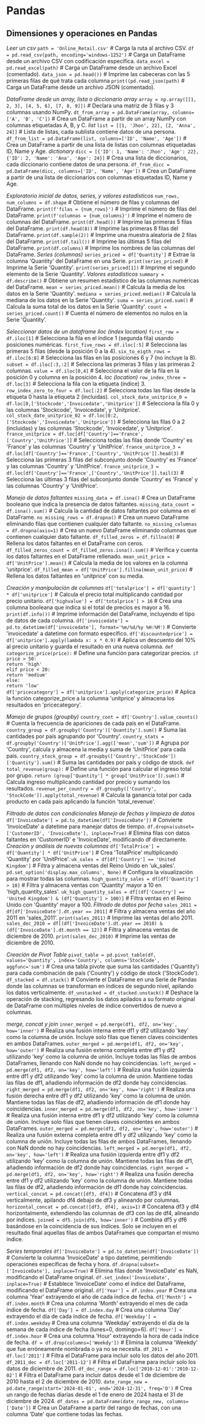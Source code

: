 # Pandas

## Dimensiones y operaciones en Pandas

_Leer un csv_
`path = 'Online_Retail.csv'`                      # Carga la ruta al archivo CSV.
`df = pd.read_csv(path, encoding='windows-1252')` # Carga un DataFrame desde un archivo CSV con codificación específica.
`data_excel = pd.read_excel(path)`                # Carga un DataFrame desde un archivo Excel (comentado).
`data_json = pd.head())`                          # Imprime las cabeceras con las 5 primeras filas de qué trata cada columna
`print((pd.read_json(path)`                       # Carga un DataFrame desde un archivo JSON (comentado).

_DataFrame desde un array, lista o diccionario_
_array_
`array = np.array([[1, 2, 3], [4, 5, 6], [7, 8, 9]])`         # Declara una matriz de 3 filas y 3 columnas usando NumPy.
`dt_from_array = pd.DataFrame(array, columns=['A', 'B', 'C'])`  # Crea un DataFrame a partir de un array NumPy con columnas etiquetadas A, B, y C.
_list_
`list = [[1, 'Jhon', 22], [2, 'Anna', 24]]`                   # Lista de listas, cada sublista contiene datos de una persona.
`df_from_list = pd.DataFrame(list, columns=['ID', 'Name', 'Age'])`  # Crea un DataFrame a partir de una lista de listas con columnas etiquetadas ID, Name y Age.
_dictionary_
`dicc = [{'ID': 1, 'Name': 'Jhon', 'Age': 22}, {'ID': 2, 'Name': 'Ana', 'Age': 24}]`  # Crea una lista de diccionarios, cada diccionario contiene datos de una persona.
`df_from_dicc = pd.DataFrame(dicc, columns=['ID', 'Name', 'Age'])`  # Crea un DataFrame a partir de una lista de diccionarios con columnas etiquetadas ID, Name y Age.

_Exploratorio inicial de datos, series, y valores estadísticos_
`num_rows, num_columns = df.shape`             # Obtiene el número de filas y columnas del DataFrame.
`print(f'filas = {num_rows}')`                 # Imprime el número de filas del DataFrame.
`print(f'columnas = {num_columns}')`           # Imprime el número de columnas del DataFrame.
`print(df.head())`                             # Imprime las primeras 5 filas del DataFrame.
`print(df.head(8))`                            # Imprime las primeras 8 filas del DataFrame.
`print(df.sample(2))`                          # Imprime una muestra aleatoria de 2 filas del DataFrame.
`print(df.tail())`                             # Imprime las últimas 5 filas del DataFrame.
`print(df.columns)`                            # Imprime los nombres de las columnas del DataFrame.
_Series (columnas)_
`series_priced = df['Quantity']`               # Extrae la columna 'Quantity' del DataFrame en una Serie.
`print(series_priced)`                         # Imprime la Serie 'Quantity'.
`print(series_priced[1])`                      # Imprime el segundo elemento de la Serie 'Quantity'.
_Valores estadísticos_
`summary = df.describe()`                      # Obtiene un resumen estadístico de las columnas numéricas del DataFrame.
`mean = series_priced.mean()`                  # Calcula la media de los datos en la Serie 'Quantity'.
`mediana = series_priced.median()`             # Calcula la mediana de los datos en la Serie 'Quantity'.
`suma = series_priced.sum()`                   # Calcula la suma total de los datos en la Serie 'Quantity'.
`count = series_priced.count()`                # Cuenta el número de elementos no nulos en la Serie 'Quantity'.

_Seleccionar datos de un dataframe_
_iloc (index location)_
`first_row = df.iloc[1]`               # Selecciona la fila en el índice 1 (segunda fila) usando posiciones numéricas.
`first_five_rows = df.iloc[:5]`        # Selecciona las primeras 5 filas (desde la posición 0 a la 4).
`six_to_eigth_rows = df.iloc[6:8]`     # Selecciona las filas en las posiciones 6 y 7 (no incluye la 8).
`subset = df.iloc[:3,:2]`              # Selecciona las primeras 3 filas y las primeras 2 columnas.
`value = df.iloc[0,4]`                 # Selecciona el valor de la fila en la posición 0 y columna en la posición 4.
_loc (location)_
`row_index_three = df.loc[3]`          # Selecciona la fila con la etiqueta (índice) 3.
`row_index_zero_to_four = df.loc[:2]`  # Selecciona todas las filas desde la etiqueta 0 hasta la etiqueta 2 (incluidas).
`col_stock_date_unitprice_0 = df.loc[0,['Stockcode','Invoicedate','Unitprice']]`  # Selecciona la fila 0 y las columnas 'Stockcode', 'Invoicedate', y 'Unitprice'.
`col_stock_date_unitprice_02 = df.loc[0:2,['Stockcode','Invoicedate','Unitprice']]` # Selecciona las filas 0 a 2 (incluidas) y las columnas 'Stockcode', 'Invoicedate', y 'Unitprice'.
`france_unitprice = df.loc[df['Country']=='France',['Country','UnitPrice']]`            # Selecciona todas las filas donde 'Country' es 'France' y las columnas 'Country' y 'UnitPrice'.
`france_unitprice_3 = df.loc[df['Country']=='France',['Country','UnitPrice']].head(3)`  # Selecciona las primeras 3 filas del subconjunto donde 'Country' es 'France' y las columnas 'Country' y 'UnitPrice'.
`france_unitprice_3 = df.loc[df['Country']=='France',['Country','UnitPrice']].tail(3)`  # Selecciona las últimas 3 filas del subconjunto donde 'Country' es 'France' y las columnas 'Country' y 'UnitPrice'.

_Manejo de datos faltantes_
`missing_data = df.isna()`                      # Crea un DataFrame booleano que indica la presencia de datos faltantes.
`missing_data_count = df.isna().sum()`          # Calcula la cantidad de datos faltantes por columna en el DataFrame.
`no_missing_rows = df.dropna()`                 # Crea un nuevo DataFrame eliminando filas que contienen cualquier dato faltante.
`no_missing_columnas = df.dropna(axis=1)`       # Crea un nuevo DataFrame eliminando columnas que contienen cualquier dato faltante.
`df_filled_zeros = df.fillna(0)`                # Rellena los datos faltantes en el DataFrame con ceros.
`df_filled_zeros_count = df_filled_zeros.isna().sum()` # Verifica y cuenta los datos faltantes en el DataFrame rellenado.
`mean_unit_price = df['UnitPrice'].mean()`      # Calcula la media de los valores en la columna 'unitprice'.
`df_filled_mean = df['UnitPrice'].fillna(mean_unit_price)` # Rellena los datos faltantes en 'unitprice' con su media.

_Creación y manipulación de columnas_
`df['totalprice'] = df['quantity'] * df['unitprice']`              # Calcula el precio total multiplicando cantidad por precio unitario.
`df['highvalue'] = df['totalprice'] > 16`                          # Crea una columna booleana que indica si el total de precios es mayor a 16.
`print(df.info())`                                                 # Imprime información del DataFrame, incluyendo el tipo de datos de cada columna.
`df['invoicedate'] = pd.to_datetime(df['invoicedate'], format='%m/%d/%y %H:%M')` # Convierte 'invoicedate' a datetime con formato específico.
`df['discountedprice'] = df['unitprice'].apply(lambda x: x * 0.9)` # Aplica un descuento del 10% al precio unitario y guarda el resultado en una nueva columna.
`def categorize_price(price):`                                      # Define una función para categorizar precios.
    `if price > 50:`                                               
        `return 'high'`                                            
    `elif price < 20:`                                             
        `return 'medium'`                                          
    `else:`                                                        
        `return 'low'`                                             
`df['pricecategory'] = df['unitprice'].apply(categorize_price)`    # Aplica la función categorize_price a la columna 'unitprice' y almacena los resultados en 'pricecategory'.

_Manejo de grupos (groupby)_
`country_cont = df['Country'].value_counts()`                 # Cuenta la frecuencia de apariciones de cada país en el DataFrame.
`country_group = df.groupby('Country')['Quantity'].sum()`     # Suma las cantidades por país agrupando por 'Country'.
`country_stats = df.groupby('Country')['UnitPrice'].agg(['mean','sum'])` # Agrupa por 'Country', calcula y almacena la media y suma de 'UnitPrice' para cada país.
`country_stock_group = df.groupby(['Country','StockCode'])['Quantity'].sum()` # Suma las cantidades por país y código de stock.
`def total_revenue(group):`                                   # Define una función para calcular el ingreso total por grupo.
    `return (group['Quantity'] * group['UnitPrice']).sum()`   # Calcula ingreso multiplicando cantidad por precio y sumando los resultados.
`revenue_per_country = df.groupby(['Country', 'StockCode']).apply(total_revenue)` # Calcula la ganancia total por cada producto en cada país aplicando la función 'total_revenue'.

_Filtrado de datos con condicionales_
_Manejo de fechas y limpieza de datos_
`df['InvoiceDate'] = pd.to_datetime(df['InvoiceDate'])`            # Convierte 'InvoiceDate' a datetime para manejar datos de tiempo.
`df.dropna(subset=['CustomerID', 'InvoiceDate'], inplace=True)`   # Elimina filas con datos faltantes en 'CustomerID' e 'InvoiceDate', modificando df directamente.
_Creación y análisis de nuevas columnas_
`df['TotalPrice'] = df['Quantity'] * df['UnitPrice']`             # Crea 'TotalPrice' multiplicando 'Quantity' por 'UnitPrice'.
`uk_sales = df[df['Country'] == 'United Kingdom']`                # Filtra y almacena ventas del Reino Unido en 'uk_sales'.
`pd.set_option('display.max_columns', None)`                      # Configura la visualización para mostrar todas las columnas.
`high_quantity_sales = df[df['Quantity'] > 10]`                   # Filtra y almacena ventas con 'Quantity' mayor a 10 en 'high_quantity_sales'.
`uk_high_quantity_sales = df[(df['Country'] == 'United Kingdom') & (df['Quantity'] > 100)]` # Filtra ventas en el Reino Unido con 'Quantity' mayor a 100.
_Filtrado de datos por fecha_
`sales_2011 = df[df['InvoiceDate'].dt.year == 2011]`              # Filtra y almacena ventas del año 2011 en 'sales_2011'.
`print(sales_2011)`                                               # Imprime las ventas del año 2011.
`sales_dec_2010 = df[(df['InvoiceDate'].dt.year == 2010) & (df['InvoiceDate'].dt.month == 12)]` # Filtra y almacena ventas de diciembre de 2010.
`print(sales_dec_2010)`                                           # Imprime las ventas de diciembre de 2010.

_Creación de Pivot Table_
`pivot_table = pd.pivot_table(df, values='Quantity', index='Country',
columns='StockCode', aggfunc='sum')`  # Crea una tabla pivote que suma las cantidades ('Quantity') para cada combinación de país ('Country') y código de stock ('StockCode').
`df_stacked = df.stack()`             # Convierte el DataFrame en una Serie de Pandas donde las columnas se transforman en índices de segundo nivel, apilando los datos verticalmente.
`df_unstacked = df_stacked.unstack()` # Deshace la operación de stacking, regresando los datos apilados a su formato original de DataFrame con múltiples niveles de índice convertidos de nuevo a columnas.

_merge, concat y join_
`inner_merged = pd.merge(df1, df2, on='key', how='inner')`   # Realiza una fusión interna entre df1 y df2 utilizando 'key' como la columna de unión. Incluye solo filas que tienen claves coincidentes en ambos DataFrames.
`outer_merged = pd.merge(df1, df2, on='key', how='outer')`   # Realiza una fusión externa completa entre df1 y df2 utilizando 'key' como la columna de unión. Incluye todas las filas de ambos DataFrames, llenando con NaN donde no hay coincidencias.
`left_merged = pd.merge(df1, df2, on='key', how='left')`     # Realiza una fusión izquierda entre df1 y df2 utilizando 'key' como la columna de unión. Mantiene todas las filas de df1, añadiendo información de df2 donde hay coincidencias.
`right_merged = pd.merge(df1, df2, on='key', how='right')`   # Realiza una fusión derecha entre df1 y df2 utilizando 'key' como la columna de unión. Mantiene todas las filas de df2, añadiendo información de df1 donde hay coincidencias.
`inner_merged = pd.merge(df1, df2, on='key', how='inner')`     # Realiza una fusión interna entre df1 y df2 utilizando 'key' como la columna de unión. Incluye solo filas que tienen claves coincidentes en ambos DataFrames.
`outer_merged = pd.merge(df1, df2, on='key', how='outer')`     # Realiza una fusión externa completa entre df1 y df2 utilizando 'key' como la columna de unión. Incluye todas las filas de ambos DataFrames, llenando con NaN donde no hay coincidencias.
`left_merged = pd.merge(df1, df2, on='key', how='left')`       # Realiza una fusión izquierda entre df1 y df2 utilizando 'key' como la columna de unión. Mantiene todas las filas de df1, añadiendo información de df2 donde hay coincidencias.
`right_merged = pd.merge(df1, df2, on='key', how='right')`     # Realiza una fusión derecha entre df1 y df2 utilizando 'key' como la columna de unión. Mantiene todas las filas de df2, añadiendo información de df1 donde hay coincidencias.
`vertical_concat = pd.concat([df3, df4])`                      # Concatena df3 y df4 verticalmente, apilando df4 debajo de df3 y alineando por columnas.
`horizontal_concat = pd.concat([df3, df4], axis=1)`            # Concatena df3 y df4 horizontalmente, extendiendo las columnas de df3 con las de df4, alineando por índices.
`joined = df5.join(df6, how='inner')`  # Combina df5 y df6 basándose en la coincidencia de sus índices. Solo se incluyen en el resultado final aquellas filas de ambos DataFrames que compartan el mismo índice.

_Series temporales_
`df['InvoiceDate'] = pd.to_datetime(df['InvoiceDate'])`               # Convierte la columna 'InvoiceDate' a tipo datetime, permitiendo operaciones específicas de fecha y hora.
`df.dropna(subset=['InvoiceDate'], inplace=True)`                     # Elimina filas donde 'InvoiceDate' es NaN, modificando el DataFrame original.
`df.set_index('InvoiceDate', inplace=True)`                           # Establece 'InvoiceDate' como el índice del DataFrame, modificando el DataFrame original.
`df['Year'] = df.index.year`                                          # Crea una columna 'Year' extrayendo el año de cada índice de fecha.
`df['Month'] = df.index.month`                                        # Crea una columna 'Month' extrayendo el mes de cada índice de fecha.
`df['Day'] = df.index.day`                                            # Crea una columna 'Day' extrayendo el día de cada índice de fecha.
`df['Weekday'] = df.index.weekday`                                    # Crea una columna 'Weekday' extrayendo el día de la semana de cada índice de fecha (lunes=0, domingo=6).
`df['Hour'] = df.index.hour`                                          # Crea una columna 'Hour' extrayendo la hora de cada índice de fecha.
`df = df.drop(columns=['Weekdy'])`                                    # Elimina la columna 'Weekdy' que fue erróneamente nombrada o ya no se necesita.
`df_2011 = df.loc['2011']`                                            # Filtra el DataFrame para incluir solo los datos del año 2011.
`df_2011_dec = df.loc['2011-12']`                                     # Filtra el DataFrame para incluir solo los datos de diciembre de 2011.
`df_dec_range = df.loc['2010-12-01':'2010-12-02']`                    # Filtra el DataFrame para incluir datos desde el 1 de diciembre de 2010 hasta el 2 de diciembre de 2010.
`date_range_new = pd.date_range(start='2024-01-01', end='2024-12-31', freq='D')`  # Crea un rango de fechas diarias desde el 1 de enero de 2024 hasta el 31 de diciembre de 2024.
`df_dates = pd.DataFrame(date_range_new, columns=['Date'])`           # Crea un DataFrame a partir del rango de fechas, con una columna 'Date' que contiene todas las fechas.


